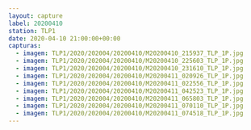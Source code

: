 ```yaml
---
layout: capture
label: 20200410
station: TLP1
date: 2020-04-10 21:00:00+00:00
capturas:
  - imagem: TLP1/2020/202004/20200410/M20200410_215937_TLP_1P.jpg
  - imagem: TLP1/2020/202004/20200410/M20200410_225603_TLP_1P.jpg
  - imagem: TLP1/2020/202004/20200410/M20200410_231610_TLP_1P.jpg
  - imagem: TLP1/2020/202004/20200410/M20200411_020926_TLP_1P.jpg
  - imagem: TLP1/2020/202004/20200410/M20200411_022556_TLP_1P.jpg
  - imagem: TLP1/2020/202004/20200410/M20200411_042523_TLP_1P.jpg
  - imagem: TLP1/2020/202004/20200410/M20200411_065803_TLP_1P.jpg
  - imagem: TLP1/2020/202004/20200410/M20200411_070110_TLP_1P.jpg
  - imagem: TLP1/2020/202004/20200410/M20200411_074518_TLP_1P.jpg
---
```

